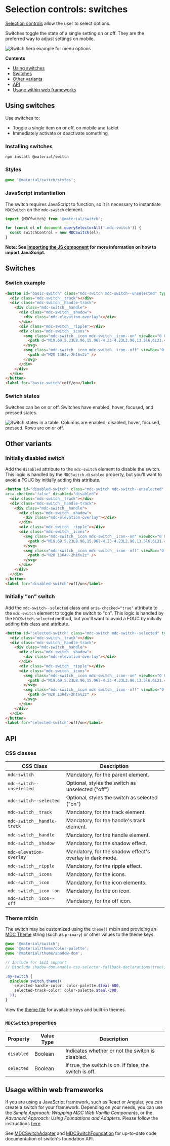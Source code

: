 <!--docs:
title: "Switches"
layout: detail
section: components
iconId: switch
path: /catalog/input-controls/switches/
-->

# Selection controls: switches

[Selection controls](https://material.io/components/selection-controls#usage)
allow the user to select options.

Switches toggle the state of a single setting on or off. They are the preferred
way to adjust settings on mobile.

![Switch hero example for menu options](images/switch-hero.png)

**Contents**

*   [Using switches](#using-switches)
*   [Switches](#switches)
*   [Other variants](#other-variants)
*   [API](#api)
*   [Usage within web frameworks](#usage-within-web-frameworks)

## Using switches

Use switches to:

*   Toggle a single item on or off, on mobile and tablet
*   Immediately activate or deactivate something

### Installing switches

```
npm install @material/switch
```

### Styles

```scss
@use '@material/switch/styles';
```

### JavaScript instantiation

The switch requires JavaScript to function, so it is necessary to instantiate
`MDCSwitch` on the `mdc-switch` element.

```js
import {MDCSwitch} from '@material/switch';

for (const el of document.querySelectorAll('.mdc-switch')) {
  const switchControl = new MDCSwitch(el);
}
```

**Note: See [Importing the JS component](../../docs/importing-js.md) for more
information on how to import JavaScript.**

## Switches

### Switch example

```html
<button id="basic-switch" class="mdc-switch mdc-switch--unselected" type="button" role="switch" aria-checked="false">
  <div class="mdc-switch__track"></div>
  <div class="mdc-switch__handle-track">
    <div class="mdc-switch__handle">
      <div class="mdc-switch__shadow">
        <div class="mdc-elevation-overlay"></div>
      </div>
      <div class="mdc-switch__ripple"></div>
      <div class="mdc-switch__icons">
        <svg class="mdc-switch__icon mdc-switch__icon--on" viewBox="0 0 24 24">
          <path d="M19.69,5.23L8.96,15.96l-4.23-4.23L2.96,13.5l6,6L21.46,7L19.69,5.23z" />
        </svg>
        <svg class="mdc-switch__icon mdc-switch__icon--off" viewBox="0 0 24 24">
          <path d="M20 13H4v-2h16v2z" />
        </svg>
      </div>
    </div>
  </div>
</button>
<label for="basic-switch">off/on</label>
```

### Switch states

Switches can be on or off. Switches have enabled, hover, focused, and pressed
states.

![Switch states in a table. Columns are enabled, disabled, hover, focused,
pressed. Rows are on or off.](images/switch-states.png)

## Other variants

### Initially disabled switch

Add the `disabled` attribute to the `mdc-switch` element to disable the switch.
This logic is handled by the `MDCSwitch.disabled` property, but you'll want to
avoid a FOUC by initially adding this attribute.

```html
<button id="disabled-switch" class="mdc-switch mdc-switch--unselected" type="button" role="switch"
aria-checked="false" disabled="disabled">
  <div class="mdc-switch__track"></div>
  <div class="mdc-switch__handle-track">
    <div class="mdc-switch__handle">
      <div class="mdc-switch__shadow">
        <div class="mdc-elevation-overlay"></div>
      </div>
      <div class="mdc-switch__ripple"></div>
      <div class="mdc-switch__icons">
        <svg class="mdc-switch__icon mdc-switch__icon--on" viewBox="0 0 24 24">
          <path d="M19.69,5.23L8.96,15.96l-4.23-4.23L2.96,13.5l6,6L21.46,7L19.69,5.23z" />
        </svg>
        <svg class="mdc-switch__icon mdc-switch__icon--off" viewBox="0 0 24 24">
          <path d="M20 13H4v-2h16v2z" />
        </svg>
      </div>
    </div>
  </div>
</button>
<label for="disabled-switch">off/on</label>
```

### Initially "on" switch

Add the `mdc-switch--selected` class and `aria-checked="true"` attribute to the
`mdc-switch` element to toggle the switch to "on". This logic is handled by the
`MDCSwitch.selected` method, but you'll want to avoid a FOUC by initially adding
this class and attribute.

```html
<button id="selected-switch" class="mdc-switch mdc-switch--selected" type="button" role="switch" aria-checked="true">
  <div class="mdc-switch__track"></div>
  <div class="mdc-switch__handle-track">
    <div class="mdc-switch__handle">
      <div class="mdc-switch__shadow">
        <div class="mdc-elevation-overlay"></div>
      </div>
      <div class="mdc-switch__ripple"></div>
      <div class="mdc-switch__icons">
        <svg class="mdc-switch__icon mdc-switch__icon--on" viewBox="0 0 24 24">
          <path d="M19.69,5.23L8.96,15.96l-4.23-4.23L2.96,13.5l6,6L21.46,7L19.69,5.23z" />
        </svg>
        <svg class="mdc-switch__icon mdc-switch__icon--off" viewBox="0 0 24 24">
          <path d="M20 13H4v-2h16v2z" />
        </svg>
      </div>
    </div>
  </div>
</button>
<label for="selected-switch">off/on</label>
```

## API

### CSS classes

| CSS Class                  | Description                                    |
| -------------------------- | ---------------------------------------------- |
| `mdc-switch`               | Mandatory, for the parent element.             |
| `mdc-switch--unselected`   | Optional, styles the switch as unselected ("off") |
| `mdc-switch--selected`     | Optional, styles the switch as selected ("on") |
| `mdc-switch__track`        | Mandatory, for the track element.              |
| `mdc-switch__handle-track` | Mandatory, for the handle's track element.     |
| `mdc-switch__handle`       | Mandatory, for the handle element.             |
| `mdc-switch__shadow`       | Mandatory, for the shadow effect.              |
| `mdc-elevation-overlay`    | Mandatory, for the shadow effect's overlay in dark mode. |
| `mdc-switch__ripple`       | Mandatory, for the ripple effect.              |
| `mdc-switch__icons`        | Mandatory, for the icons.                      |
| `mdc-switch__icon`         | Mandatory, for the icon elements.              |
| `mdc-switch__icon--on`     | Mandatory, for the on icon.                    |
| `mdc-switch__icon--off`    | Mandatory, for the off icon.                   |

### Theme mixin

The switch may be customized using the `theme()` mixin and providing an
[MDC Theme](../mdc-theme) string (such as `primary`) or other values to the
theme keys.

```scss
@use '@material/switch';
@use '@material/theme/color-palette';
@use '@material/theme/shadow-dom';

// Include for IE11 support
// @include shadow-dom.enable-css-selector-fallback-declarations(true);

.my-switch {
  @include switch.theme((
    selected-handle-color: color-palette.$teal-600,
    selected-track-color: color-palette.$teal-300,
  ));
}
```

View the [theme file](_switch-theme.scss) for available keys and built-in
themes.

### `MDCSwitch` properties

| Property   | Value Type | Description                                        |
| ---------- | ---------- | -------------------------------------------------- |
| `disabled` | Boolean    | Indicates whether or not the switch is disabled.   |
| `selected` | Boolean    | If true, the switch is on. If false, the switch is off. |

## Usage within web frameworks

If you are using a JavaScript framework, such as React or Angular, you can
create a switch for your framework. Depending on your needs, you can use the
_Simple Approach: Wrapping MDC Web Vanilla Components_, or the _Advanced
Approach: Using Foundations and Adapters_. Please follow the instructions
[here](../../docs/integrating-into-frameworks.md).

See [MDCSwitchAdapter](./adapter.ts) and [MDCSwitchFoundation](./foundation.ts)
for up-to-date code documentation of switch's foundation API.
